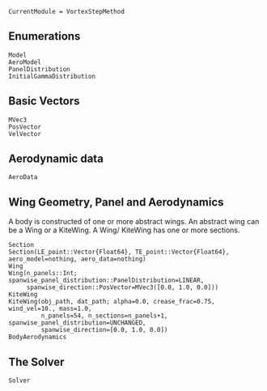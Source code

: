 ```@meta
CurrentModule = VortexStepMethod
```
## Enumerations
```@docs
Model
AeroModel
PanelDistribution
InitialGammaDistribution
```

## Basic Vectors
```@docs
MVec3
PosVector
VelVector
```

## Aerodynamic data
```@docs
AeroData
```

## Wing Geometry, Panel and Aerodynamics
A body is constructed of one or more abstract wings. An abstract wing can be a Wing or a KiteWing. 
A Wing/ KiteWing has one or more sections.
```@docs
Section
Section(LE_point::Vector{Float64}, TE_point::Vector{Float64}, aero_model=nothing, aero_data=nothing)
Wing
Wing(n_panels::Int; spanwise_panel_distribution::PanelDistribution=LINEAR,
     spanwise_direction::PosVector=MVec3([0.0, 1.0, 0.0]))
KiteWing
KiteWing(obj_path, dat_path; alpha=0.0, crease_frac=0.75, wind_vel=10., mass=1.0, 
         n_panels=54, n_sections=n_panels+1, spanwise_panel_distribution=UNCHANGED, 
         spanwise_direction=[0.0, 1.0, 0.0])
BodyAerodynamics
```

## The Solver
```@docs
Solver
```
